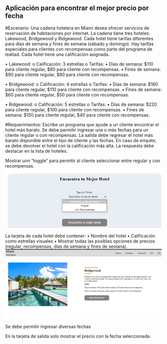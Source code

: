 ## Aplicación para encontrar el mejor precio por fecha

#Escenario:
Una cadena hotelera en Miami desea ofrecer servicios de reservación de habitaciones por internet. La cadena tiene tres hoteles: Lakewood, Bridgewood y Ridgewood. Cada hotel tiene tarifas diferentes para días de semana y fines de semana (sábado y domingo). Hay tarifas especiales para clientes con recompensas como parte del programa de lealtad. Cada hotel tiene una calificación asignada. 

• Lakewood: 
o Calificación: 3 estrellas 
o Tarifas: 
▪ Días de semana: $110 para cliente regular, $80 para cliente con recompensas. 
▪ Fines de semana: $90 para cliente regular, $80 para cliente con recompensas. 

• Bridgewood: 
o Calificación: 4 estrellas 
o Tarifas: 
▪ Días de semana: $160 para cliente regular, $110 para cliente con recompensas. 
▪ Fines de semana: $60 para cliente regular, $50 para cliente con recompensas. 

• Ridgewood: 
o Calificación: 5 estrellas 
o Tarifas: 
▪ Días de semana: $220 para cliente regular, $100 para cliente con recompensas. 
▪ Fines de semana: $150 para cliente regular, $40 para cliente con recompensas. 

#Requerimientos:
Escribe un programa que ayude a un cliente encontrar el hotel más barato. Se debe permitir ingresar una o más fechas para un cliente regular o con recompensas. La salida debe regresar
el hotel más barato disponible entre el tipo de cliente y las fechas. En caso de empate, se debe devolver el hotel con la calificación más alta. La respuesta debe destacar en la lista de hoteles. 

Mostrar unn “toggle” para permitir al cliente seleccionar entre regular y con recompensas.
![alt text](web.jpg)


La tarjeta de cada hotel debe contener: 
• Nombre del hotel 
• Calificación como estrellas visuales 
• Mostrar todas las posibles opciones de precios (regular, recompensas, días de semana y fines de semana).
![alt text](web-1.jpg)

Se debe permitir ingresar diversas fechas


En la tarjeta de salida solo mostrar el precio con la fecha
seleccionada. 



